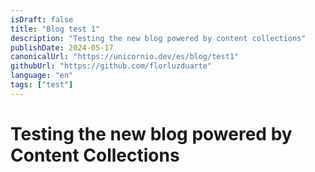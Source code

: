 ```yaml
---
isDraft: false
title: "Blog test 1"
description: "Testing the new blog powered by content collections"
publishDate: 2024-05-17
canonicalUrl: "https://unicornio.dev/es/blog/test1"
githubUrl: "https://github.com/florluzduarte"
language: "en"
tags: ["test"]
---
```


# Testing the new blog powered by Content Collections
